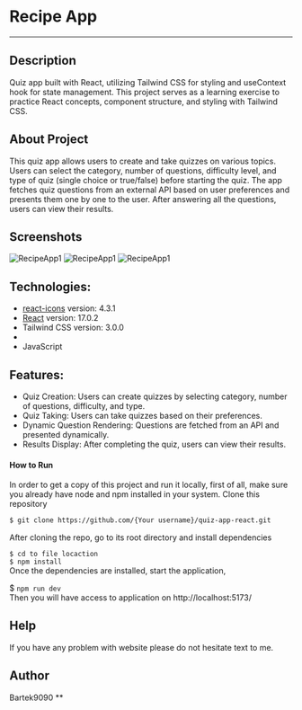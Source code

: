 # Recipe App

-------------------------
## Description
Quiz app built with React, utilizing Tailwind CSS for styling and useContext hook for state management. This project serves as a learning exercise to practice React concepts, component structure, and styling with Tailwind CSS.



## About Project 
This quiz app allows users to create and take quizzes on various topics. Users can select the category, number of questions, difficulty level, and type of quiz (single choice or true/false) before starting the quiz. The app fetches quiz questions from an external API based on user preferences and presents them one by one to the user. After answering all the questions, users can view their results.

## Screenshots

![RecipeApp1](![welcomeScreen](https://github.com/Bartek9090/quiz-react/assets/80546803/236fb204-80ce-4c90-9559-c0306372483f)
)
![RecipeApp1](![question](https://github.com/Bartek9090/quiz-react/assets/80546803/0c076730-dc0f-4d4e-99ad-855f1c068101)
)
![RecipeApp1](![result](https://github.com/Bartek9090/quiz-react/assets/80546803/57a29190-514a-409d-8455-93b63adba153)
)



## Technologies:
* [react-icons](https://react-icons.github.io/react-icons/) version: 4.3.1
* [React](https://reactjs.org/) version: 17.0.2
* Tailwind CSS version: 3.0.0
* 
* JavaScript


## Features:
* Quiz Creation: Users can create quizzes by selecting category, number of questions, difficulty, and type.
* Quiz Taking: Users can take quizzes based on their preferences.
* Dynamic Question Rendering: Questions are fetched from an API and presented dynamically.
* Results Display: After completing the quiz, users can view their results.



#### How to Run
In order to get a copy of this project and run it locally, first of all, make sure you already have node and npm installed in your system.
Clone this repository

```bash
$ git clone https://github.com/{Your username}/quiz-app-react.git
```
After cloning the repo, go to its root directory and install dependencies

`$ cd to file locaction` </br>
`$ npm install` </br>
Once the dependencies are installed, start the application,

$ `npm run dev`</br>
Then you will have access to application on  http://localhost:5173/



## Help
If you have any problem with website please do not hesitate text to me.

## Author
Bartek9090 
**


